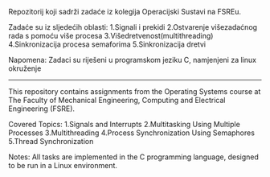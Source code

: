 Repozitorij koji sadrži zadaće iz kolegija Operacijski Sustavi na FSREu.

Zadaće su iz sljedećih oblasti:
1.Signali i prekidi
2.Ostvarenje višezadaćnog rada s pomoću više procesa
3.Višedretvenost(multithreading)
4.Sinkronizacija procesa semaforima
5.Sinkronizacija dretvi

Napomena:
Zadaci su riješeni u programskom jeziku C, namjenjeni za linux okruženje

--------------------------------------------------------------------------------

This repository contains assignments from the Operating Systems course at The Faculty of Mechanical Engineering, Computing and Electrical Engineering (FSRE).

Covered Topics:
1.Signals and Interrupts
2.Multitasking Using Multiple Processes
3.Multithreading
4.Process Synchronization Using Semaphores
5.Thread Synchronization

Notes:
All tasks are implemented in the C programming language, designed to be run in a Linux environment.


